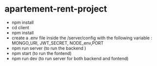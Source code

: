 # apartement-rent-project
-  npm install
-  cd client
-  npm install
-  create a .env file inside the /server/config with the following variable : MONGO_URI, JWT_SECRET, NODE_env,PORT
-  npm run server (to run the backend )
-  npm start (to run the fontend)
-  npm run dev (to run server for both backend and fontend)
